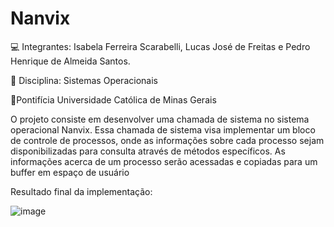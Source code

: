 # Nanvix
💻 Integrantes: Isabela Ferreira Scarabelli, Lucas José de Freitas e Pedro Henrique de Almeida Santos.

📖 Disciplina: Sistemas Operacionais

🏫Pontifícia Universidade Católica de Minas Gerais

O projeto consiste em desenvolver uma chamada de sistema no sistema operacional Nanvix. Essa chamada de sistema visa implementar um bloco de controle de processos, onde as informações sobre cada processo sejam disponibilizadas para consulta através de métodos específicos. As informações acerca de um processo serão acessadas e copiadas para um buffer em espaço de usuário

Resultado final da implementação:

![image](https://github.com/isascarabelli/Nanvix/assets/99020483/e693a51f-571b-47b0-b19f-e4265a2546c6)
